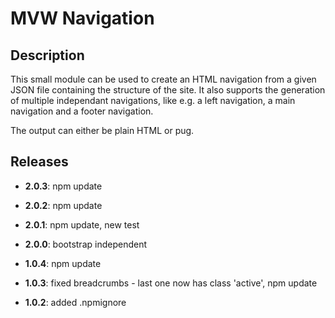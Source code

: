 # MVW Navigation
## Description
This small module can be used to create an HTML navigation from a given JSON file
containing the structure of the site. It also supports the generation of
multiple independant navigations, like e.g. a left navigation, a main navigation
and a footer navigation.

The output can either be plain HTML or pug.

## Releases
- **2.0.3**: npm update
- **2.0.2**: npm update
- **2.0.1**: npm update, new test
- **2.0.0**: bootstrap independent

- **1.0.4**: npm update
- **1.0.3**: fixed breadcrumbs - last one now has class 'active', npm update
- **1.0.2**: added .npmignore
